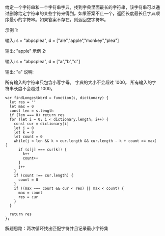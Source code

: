 给定一个字符串和一个字符串字典，找到字典里面最长的字符串，该字符串可以通过删除给定字符串的某些字符来得到。如果答案不止一个，返回长度最长且字典顺序最小的字符串。如果答案不存在，则返回空字符串。

示例 1:

输入:
s = "abpcplea", d = ["ale","apple","monkey","plea"]

输出: 
"apple"
示例 2:

输入:
s = "abpcplea", d = ["a","b","c"]

输出: 
"a"
说明:

所有输入的字符串只包含小写字母。
字典的大小不会超过 1000。
所有输入的字符串长度不会超过 1000。

```
var findLongestWord = function(s, dictionary) {
  let res = ''
  let max = 0
  const len = s.length
  if (len === 0) return res
  for (let i = 0; i < dictionary.length; i++) {
    const cur = dictionary[i]
    let j = 0
    let k = 0
    let count = 0
    while(j < len && k < cur.length && cur.length - k + count >= max) {
      if (s[j] === cur[k]) {
        k++
        count++
      }
      j++
    }
    if (count !== cur.length) {
      count = 0
    }
    if ((max === count && cur < res) || max < count) {
      max = count
      res = cur
    }
  }

  return res
};
```

解题思路：两次循环找出匹配字符并且记录最小字符集